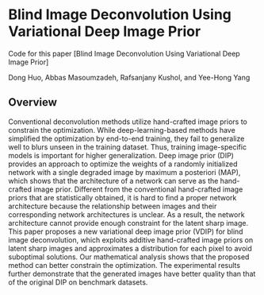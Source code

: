 # Blind Image Deconvolution Using Variational Deep Image Prior
Code for this paper [Blind Image Deconvolution Using Variational Deep Image Prior]

Dong Huo, Abbas Masoumzadeh, Rafsanjany Kushol, and Yee-Hong Yang

## Overview

Conventional deconvolution methods utilize hand-crafted image priors to constrain the optimization. While deep-learning-based methods have simplified the optimization by end-to-end training, they fail to generalize well to blurs unseen in the training dataset. Thus, training image-specific models is important for higher generalization. Deep image prior (DIP) provides an approach to optimize the weights of a randomly initialized network with a single degraded image by maximum a posteriori (MAP), which shows that the architecture of a network can serve as the hand-crafted image prior. Different from the conventional hand-crafted image priors that are statistically obtained, it is hard to find a proper network architecture because the relationship between images and their corresponding network architectures is unclear. As a result, the network architecture cannot provide enough constraint for the latent sharp image. This paper proposes a new variational deep image prior (VDIP) for blind image deconvolution, which exploits additive hand-crafted image priors on latent sharp images and approximates a distribution for each pixel to avoid suboptimal solutions. Our mathematical analysis shows that the proposed method can better constrain the optimization. The experimental results further demonstrate that the generated images have better quality than that of the original DIP on benchmark datasets.

